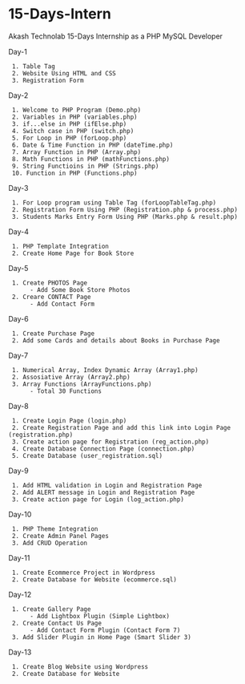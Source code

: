 # 15-Days-Intern
Akash Technolab 15-Days Internship as a PHP MySQL Developer

Day-1 

     1. Table Tag     
     2. Website Using HTML and CSS
     3. Registration Form

Day-2

     1. Welcome to PHP Program (Demo.php)
     2. Variables in PHP (variables.php)
     3. if...else in PHP (ifElse.php)
     4. Switch case in PHP (switch.php)
     5. For Loop in PHP (forLoop.php)
     6. Date & Time Function in PHP (dateTime.php)
     7. Array Function in PHP (Array.php)
     8. Math Functions in PHP (mathFunctions.php)
     9. String Functioins in PHP (Strings.php)
     10. Function in PHP (Functions.php)
 
Day-3

     1. For Loop program using Table Tag (forLoopTableTag.php)
     2. Registration Form Using PHP (Registration.php & process.php)
     3. Students Marks Entry Form Using PHP (Marks.php & result.php)

Day-4

     1. PHP Template Integration
     2. Create Home Page for Book Store

Day-5
     
     1. Create PHOTOS Page
          - Add Some Book Store Photos
     2. Creare CONTACT Page
          - Add Contact Form 
          
Day-6
     
     1. Create Purchase Page
     2. Add some Cards and details about Books in Purchase Page
     
Day-7

     1. Numerical Array, Index Dynamic Array (Array1.php)
     2. Assosiative Array (Array2.php)
     3. Array Functions (ArrayFunctions.php)
          - Total 30 Functions
          
Day-8

     1. Create Login Page (login.php)
     2. Create Registration Page and add this link into Login Page (registration.php)
     3. Create action page for Registration (reg_action.php)
     4. Create Database Connection Page (connection.php)
     5. Create Database (user_registration.sql)
     
Day-9

     1. Add HTML validation in Login and Registration Page
     2. Add ALERT message in Login and Registration Page
     3. Create action page for Login (log_action.php)
     
Day-10
     
     1. PHP Theme Integration
     2. Create Admin Panel Pages
     3. Add CRUD Operation

Day-11

     1. Create Ecommerce Project in Wordpress
     2. Create Database for Website (ecommerce.sql)
     
Day-12

     1. Create Gallery Page
          - Add Lightbox Plugin (Simple Lightbox)
     2. Create Contact Us Page
          - Add Contact Form Plugin (Contact Form 7)
     3. Add Slider Plugin in Home Page (Smart Slider 3)
     
Day-13

     1. Create Blog Website using Wordpress
     2. Create Database for Website

